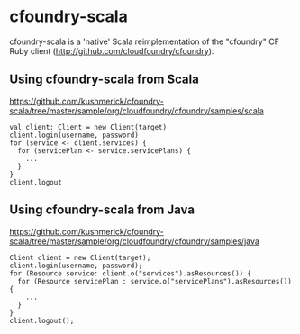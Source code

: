 # cfoundry-scala

cfoundry-scala is a 'native' Scala reimplementation of the "cfoundry" CF Ruby client (http://github.com/cloudfoundry/cfoundry).

## Using cfoundry-scala from Scala

https://github.com/kushmerick/cfoundry-scala/tree/master/sample/org/cloudfoundry/cfoundry/samples/scala

    val client: Client = new Client(target)
    client.login(username, password)
    for (service <- client.services) {
      for (servicePlan <- service.servicePlans) {
        ...
      }
    }
    client.logout

## Using cfoundry-scala from Java

https://github.com/kushmerick/cfoundry-scala/tree/master/sample/org/cloudfoundry/cfoundry/samples/java

    Client client = new Client(target);
    client.login(username, password);
    for (Resource service: client.o("services").asResources()) {
      for (Resource servicePlan : service.o("servicePlans").asResources()) {
        ...
      }
    }
    client.logout();
 